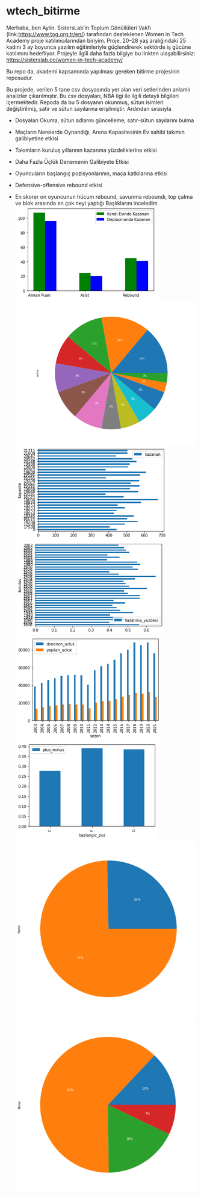 <html>

  <body >

# wtech_bitirme
Merhaba, ben Aylin. SistersLab’in Toplum Gönüllüleri Vakfı (link:https://www.tog.org.tr/en/) tarafından desteklenen Women in Tech Academy proje katılımcılarından
biriyim. Proje, 20–28 yaş aralığındaki 25 kadını 3 ay boyunca yazılım eğitimleriyle güçlendirerek sektörde iş gücüne katılımını hedefliyor. Projeyle ilgili daha fazla
bilgiye bu linkten ulaşabilirsiniz: https://sisterslab.co/women-in-tech-academy/ 

Bu repo da, akademi kapsamında yapılması gereken bitirme projesinin reposudur. 

Bu projede, verilen 5 tane csv dosyasında yer alan veri setlerinden anlamlı analizler çıkarılmıştır. Bu csv dosyaları, NBA ligi ile ilgili detaylı bilgileri içermektedir. Repoda da bu 5 dosyanın okunmuş, sütun isimleri değiştirilmiş, satır ve sütun sayılarına erişilmiştir.
Ardından sırasıyla


* Dosyaları Okuma, sütun adlarını güncelleme, satır-sütun sayılarını bulma 
*  Maçların Nerelerde Oynandığı, Arena Kapasitesinin Ev sahibi takımın galibiyetine etkisi  

*  Takımların kuruluş yıllarının kazanma yüzdeliklerine etkisi
*  Daha Fazla Üçlük Denemenin Galibiyete Etkisi
*  Oyuncuların başlangıç pozisyonlarının, maça katkılarına etkisi
*  Defensive-offensive rebound etkisi
*  En skorer on oyuncunun hücum rebound, savunma reboundı, top çalma ve blok arasında en çok neyi yaptığı
Başlıklarını inceledim
<img src="analiz1.png"></img>
<img src="analiz2.png"></img>
<img src="analiz3.png"></img>
<img src="analiz4.png"></img>
<img src="analiz5.png"></img>
<img src="analiz6.png"></img>
<img src="analiz7.png"></img>
<img src="analiz8.png"></img>
  <body>
<html>
